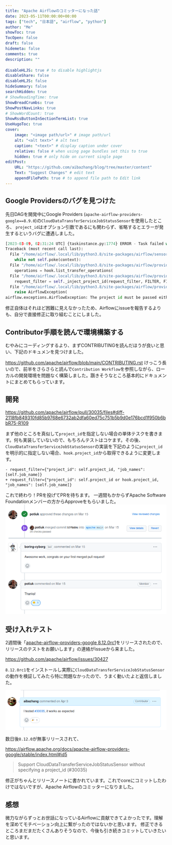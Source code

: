 ```yaml
---
title: "Apache Airflowのコミッターになった話"
date: 2023-05-11T00:00:00+00:00
tags: ["tech", "日本語", "airflow", "python"]
author: "Me"
showToc: true
TocOpen: false
draft: false
hidemeta: false
comments: true
description: ""

disableHLJS: true # to disable highlightjs
disableShare: false
disableHLJS: false
hideSummary: false
searchHidden: true
# ShowReadingTime: true
ShowBreadCrumbs: true
ShowPostNavLinks: true
# ShowWordCount: true
ShowRssButtonInSectionTermList: true
UseHugoToc: true
cover:
    image: "<image path/url>" # image path/url
    alt: "<alt text>" # alt text
    caption: "<text>" # display caption under cover
    relative: false # when using page bundles set this to true
    hidden: true # only hide on current single page
editPost:
    URL: "https://github.com/aibazhang/blog/tree/master/content"
    Text: "Suggest Changes" # edit text
    appendFilePath: true # to append file path to Edit link
---
```


## Google Providersのバグを見つけた

先日DAGを開発中にGoogle Providers (`apache-airflow-providers-google==8.9.0`)の`CloudDataTransferServiceJobStatusSensor`を使用したところ、
`project_id`はオプション引数であるにも関わらず、省略するとエラーが発生するというバグに遭遇しました。

```python
[2023-03-09, 02:31:24 UTC] {taskinstance.py:1774} ERROR - Task failed with exception
Traceback (most recent call last):
  File "/home/airflow/.local/lib/python3.8/site-packages/airflow/sensors/base.py", line 236, in execute
    while not self.poke(context):
  File "/home/airflow/.local/lib/python3.8/site-packages/airflow/providers/google/cloud/sensors/cloud_storage_transfer_service.py", line 91, in poke
    operations = hook.list_transfer_operations(
  File "/home/airflow/.local/lib/python3.8/site-packages/airflow/providers/google/cloud/hooks/cloud_storage_transfer_service.py", line 380, in list_transfer_operations
    request_filter = self._inject_project_id(request_filter, FILTER, FILTER_PROJECT_ID)
  File "/home/airflow/.local/lib/python3.8/site-packages/airflow/providers/google/cloud/hooks/cloud_storage_transfer_service.py", line 459, in _inject_project_id
    raise AirflowException(
airflow.exceptions.AirflowException: The project id must be passed either as `project_id` key in `filter` parameter or as project_id extra in Google Cloud connection definition. Both are not set!
```

修正自体はそれほど困難に見えなかったため、Airflowにissueを報告するよりも、自分で直接修正に取り組むことにしました。

## Contributor手順を読んで環境構築する

むやみにコーディングするより、まずCONTRIBUTINGを読んだほうが良いと思い、下記のドキュメンを見つけました。

https://github.com/apache/airflow/blob/main/CONTRIBUTING.rst
けっこう長いので、前半をさらさらと読んで`Contribution Workflow`を参照しながら、ローカルの開発環境を問題なく構築しました。躓きそうなところ基本的にドキュメントにまとめてもらっています。

## 開発

https://github.com/apache/airflow/pull/30035/files#diff-2118fb849310fd85b9768e6732ab2dfa60ed75c751b5b9d0e176bcd1f950b6bbR75-R109

まず他のところを真似して`project_id`を指定しない場合の単体テスクを書きます。何も実装していないので、もちろんテストはコケます。その後、`CloudDataTransferServiceJobStatusSensor`の実装を下記のように`project_id`を明示的に指定しない場合、`hook.project_id`から取得できるように変更します。

```
- request_filter={"project_id": self.project_id, "job_names": [self.job_name]}
+ request_filter={"project_id": self.project_id or hook.project_id, "job_names": [self.job_name]}
```

これで終わり！PRを投げてPRを待ちます。
一週間もかからずApache Software Foundationメンバーの方からApproveをもらいました。
![](images/83aeaffb7ffa-20230511.png)


## 受け入れテスト

2週間後「[apache-airflow-providers-google 8.12.0rc1](https://pypi.org/project/apache-airflow-providers-google/8.12.0rc1/)をリリースされたので、リリースのテストをお願いします」の連絡がissueから来ました。

https://github.com/apache/airflow/issues/30427

`8.12.0rc1`をインストールし実際に`CloudDataTransferServiceJobStatusSensor`の動作を検証してみたら特に問題なかったので、うまく動いたよと返信しました。

![](images/de665e457d43-20230511.png)

数日後`8.12.0`が無事リリースされて、

https://airflow.apache.org/docs/apache-airflow-providers-google/stable/index.html#id5

> Support CloudDataTransferServiceJobStatusSensor without specifying a project_id (#30035)

修正がちゃんとリリースノートに書かれています。これでcoreにコミットしたわけではないですが、Apache Airflowのコミッターになりました。

## 感想

微力ながらずっとお世話になっているAirflowに貢献できてよかったです。理解を深めてモチベーション向上に繋がったのではないかと思います。
修正できるところまだまだたくさんありそうなので、今後も引き続きコミットしていきたいと思います。
